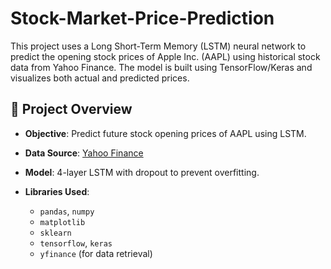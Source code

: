 # Stock-Market-Price-Prediction

This project uses a Long Short-Term Memory (LSTM) neural network to predict the opening stock prices of Apple Inc. (AAPL) using historical stock data from Yahoo Finance. The model is built using TensorFlow/Keras and visualizes both actual and predicted prices.





## 🧠 Project Overview

- **Objective**: Predict future stock opening prices of AAPL using LSTM.
- **Data Source**: [Yahoo Finance](https://finance.yahoo.com/)
- **Model**: 4-layer LSTM with dropout to prevent overfitting.


- **Libraries Used**: 
  - `pandas`, `numpy`
  - `matplotlib`
  - `sklearn`
  - `tensorflow`, `keras`
  - `yfinance` (for data retrieval)
